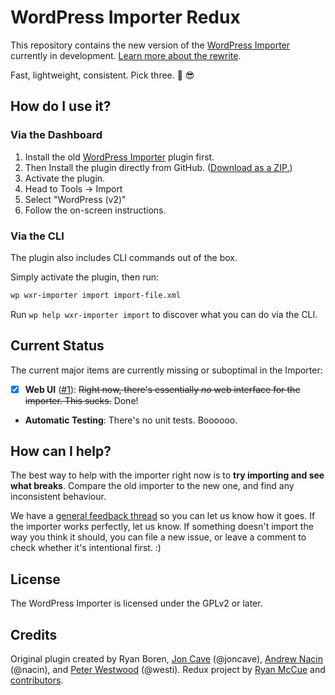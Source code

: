 # WordPress Importer Redux
This repository contains the new version of the [WordPress Importer][] currently in development. [Learn more about the rewrite](https://make.wordpress.org/core/?p=15550).

Fast, lightweight, consistent. Pick three. :palm_tree: :sunglasses:

[WordPress Importer]: https://wordpress.org/plugins/wordpress-importer/

## How do I use it?

### Via the Dashboard

1. Install the old [WordPress Importer](https://wordpress.org/plugins/wordpress-importer/) plugin first.
2. Then Install the plugin directly from GitHub. ([Download as a ZIP.](https://github.com/humanmade/WordPress-Importer/archive/master.zip))
3. Activate the plugin.
4. Head to Tools &rarr; Import
5. Select "WordPress (v2)"
6. Follow the on-screen instructions.

### Via the CLI

The plugin also includes CLI commands out of the box.

Simply activate the plugin, then run:

```sh
wp wxr-importer import import-file.xml
```

Run `wp help wxr-importer import` to discover what you can do via the CLI.

## Current Status

The current major items are currently missing or suboptimal in the Importer:

* [x] **Web UI** ([#1](https://github.com/humanmade/WordPress-Importer/issues/1)): ~~Right now, there's essentially *no* web interface for the importer. This sucks.~~ Done!

* **Automatic Testing**: There's no unit tests. Boooooo.

## How can I help?

The best way to help with the importer right now is to **try importing and see what breaks**. Compare the old importer to the new one, and find any inconsistent behaviour.

We have a [general feedback thread](https://github.com/humanmade/WordPress-Importer/issues/7) so you can let us know how it goes. If the importer works perfectly, let us know. If something doesn't import the way you think it should, you can file a new issue, or leave a comment to check whether it's intentional first. :)

## License

The WordPress Importer is licensed under the GPLv2 or later.

## Credits

Original plugin created by Ryan Boren, [Jon Cave][duck_] (@joncave), [Andrew Nacin][nacin] (@nacin), and [Peter Westwood][westi] (@westi). Redux project by [Ryan McCue](https://github.com/rmccue) and [contributors](https://github.com/humanmade/WordPress-Importer/graphs/contributors).

[duck_]: https://profiles.wordpress.org/duck_
[nacin]: https://profiles.wordpress.org/nacin
[westi]: https://profiles.wordpress.org/westi
